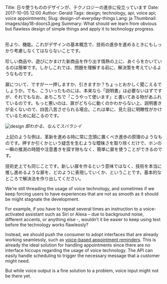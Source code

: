 Title: 日々使うもののデザインが、テクノロジーの進歩に役立っています
Date: 2017-10-05 12:00
Author: Gerald
Tags: design; technology, api; voice api; voice appointments; 
Slug: design-of-everyday-things
Lang: ja
Thumbnail: images/day18-doors3.jpeg
Summary: What should we learn from obvious but flawless design of simple things and apply it to technology progress.
 
             

形より、機能。これがデザインの基本概念で、技術の進歩を進めるときにもしっかり考慮しなくてはならないことです。              

珍しい商品や、遊びにかまけた新商品を作り出す情熱の上に、あぐらをかいているのは簡単です。しかしこれでは、問題を理解する前に、解決策を考えているようなものです。

扉について、ですがーー押しますか、引きますか？ちょっとおかしく聞こえるでしょうか。でも、こういったものには、本来なら「説明書」は必要ないはずですが、それでもなお、あちこちで「こうやって使います」と書いてある物があふれているのです。もっと悪いのは、扉がどちらに動くのかわからない上、説明書きが全くないので、四苦八苦させられる場合。これは単に、見た目に明瞭性がかけているために起こるのです。

![design](/images/day18-doors3.jpeg)
_即わかる、なんてスバラシイ_

上記のような例は、革新を進める時に常に念頭に置くべき進歩の原理のようなものです。押すか引くかという疑念を生むような曖昧さを取り除くだけで、ホンの一瞬の推測の時間や注意書きを探す隙もなく、簡単に扉を使うことができるのです。

技術史上でも同じことです。新しい扉を作るという意味ではなく、技術を本当に推し進めるような扉を、どのように表現していくか、ということです。基本的なところで解決法を作り出してください。

We’re still threading the usage of voice technology, and sometimes if we keep forcing users to have experiences that are not as smooth as it should be might stagnate the development.

For example, if you have to repeat several times an instruction to a voice-activated assistant such as Siri or Alexa – due to background noise, different accents, or anything else -, wouldn’t it be easier to keep using text before the technology works flawlessly?

Instead, we should push the consumer to adopt interfaces that are already working seamlessly, such as [voice-based appointment reminders](https://www.xoxzo.com/en/about/voice-api/). This is already the ideal solution for handling appointments since there are no interface hiccups regarding the usage of voice technology. The API can easily handle scheduling to trigger the necessary message that a customer might need.

But while voice output is a fine solution to a problem, voice input might not be there yet.



